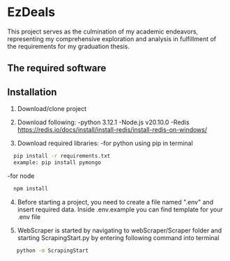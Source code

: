 
# EzDeals

This project serves as the culmination of my academic endeavors, representing my comprehensive exploration and analysis in fulfillment of the requirements for my graduation thesis. 

## The required software



## Installation

1. Download/clone project

2. Download following:
    -python 3.12.1
    -Node.js v20.10.0
    -Redis https://redis.io/docs/install/install-redis/install-redis-on-windows/

3. Download required libraries:
-for python using pip in terminal
```bash
  pip install -r requirements.txt 
  example: pip install pymongo
```
-for node
```bash
  npm install 
```

4. Before starting a project, you need to create a file named ".env" and insert required data. 
Inside .env.example you can find template for your .env file

5. WebScraper is started by navigating to webScraper/Scraper folder and starting ScrapingStart.py by entering following command into terminal

```bash
   python -m ScrapingStart
```
